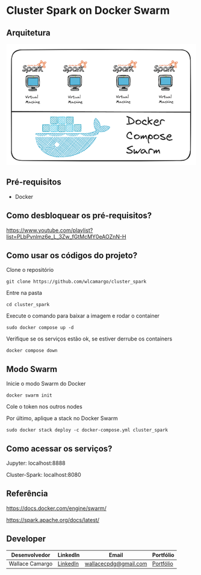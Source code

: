 # Cluster Spark on Docker Swarm

## Arquitetura
![image](assets/cluster-spark.png)

## Pré-requisitos
* Docker

## Como desbloquear os pré-requisitos?

https://www.youtube.com/playlist?list=PLbPvnlmz6e_L_3Zw_fGtMcMY0eAOZnN-H

## Como usar os códigos do projeto?
Clone o repositório
```
git clone https://github.com/wlcamargo/cluster_spark 
```
Entre na pasta
```
cd cluster_spark 
```
Execute o comando para baixar a imagem e rodar o container
```
sudo docker compose up -d 
```
Verifique se os serviços estão ok, se estiver derrube os containers
```
docker compose down
```

## Modo Swarm
Inicie o modo Swarm do Docker
```
docker swarm init
```
Cole o token nos outros nodes

Por último, aplique a stack no Docker Swarm
```
sudo docker stack deploy -c docker-compose.yml cluster_spark
```

## Como acessar os serviços?

Jupyter: localhost:8888

Cluster-Spark: localhost:8080

## Referência
https://docs.docker.com/engine/swarm/

https://spark.apache.org/docs/latest/

## Developer
| Desenvolvedor      | LinkedIn                                   | Email                        | Portfólio                              |
|--------------------|--------------------------------------------|------------------------------|----------------------------------------|
| Wallace Camargo    | [LinkedIn](https://www.linkedin.com/in/wallace-camargo-35b615171/) | wallacecpdg@gmail.com        | [Portfólio](https://wlcamargo.github.io/)   |
